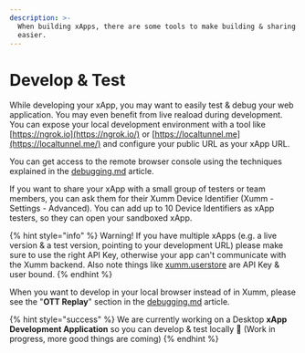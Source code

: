 ```yaml
---
description: >-
  When building xApps, there are some tools to make building & sharing your xApp
  easier.
---
```


# Develop & Test

While developing your xApp, you may want to easily test & debug your web application. You may even benefit from live reaload during development. You can expose your local development environment with a tool like [https://ngrok.io](https://ngrok.io/) or [https://localtunnel.me](https://localtunnel.me/) and configure your public URL as your xApp URL.

You can get access to the remote browser console using the techniques explained in the [debugging.md](debugging.md "mention") article.

If you want to share your xApp with a small group of testers or team members, you can ask them for their Xumm Device Identifier (Xumm - Settings - Advanced). You can add up to 10 Device Identifiers as xApp testers, so they can open your sandboxed xApp.

{% hint style="info" %}
Warning! If you have multiple xApps (e.g. a live version & a test version, pointing to your development URL) please make sure to use the right API Key, otherwise your app can't communicate with the Xumm backend. Also note things like [xumm.userstore](../../js-ts-sdk/sdk-syntax/xumm.userstore/ "mention") are API Key & user bound.
{% endhint %}

When you want to develop in your local browser instead of in Xumm, please see the "**OTT Replay**" section in the [debugging.md](debugging.md "mention") article.

{% hint style="success" %}
We are currently working on a Desktop **xApp Development Application** so you can develop & test locally :tada: (Work in progress, more good things are coming)
{% endhint %}
